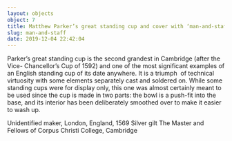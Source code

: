 ```yaml
---
layout: objects
object: 7
title: Matthew Parker’s great standing cup and cover with ‘man-and-staff’ finial
slug: man-and-staff
date: 2019-12-04 22:42:04
---
```

Parker’s great standing cup is the second grandest in Cambridge (after the Vice- Chancellor’s Cup of 1592) and one of the most significant examples of an English standing  cup of its date anywhere. It is a triumph  of technical virtuosity with some elements  separately cast and soldered on. While some standing cups were for display only, this one was almost certainly meant to be used since the cup is made in two parts: the bowl is a push-fit into the base, and its interior has been deliberately smoothed over to make it easier to wash up.  

Unidentified maker, London, England, 1569 Silver gilt  The Master and Fellows of Corpus Christi College, Cambridge
